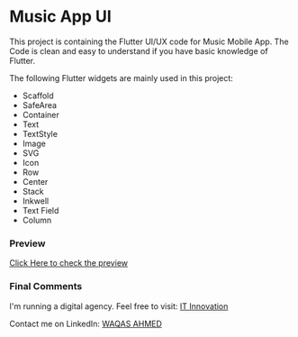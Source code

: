# Music App UI

This project is containing the Flutter UI/UX code for Music Mobile App. The Code is clean and easy to understand if you have basic knowledge of Flutter.

The following Flutter widgets are mainly used in this project:
- Scaffold
- SafeArea
- Container
- Text
- TextStyle
- Image
- SVG
- Icon
- Row
- Center
- Stack
- Inkwell
- Text Field
- Column

### Preview
[Click Here to check the preview](https://www.behance.net/gallery/134211691/Flutter-UI-for-Music-App?)


### Final Comments
I'm running a digital agency. Feel free to visit: [IT Innovation](http://itinnovation.pk/)

Contact me on LinkedIn: [WAQAS AHMED](https://linkedin.com/in/waqasahmed26)
